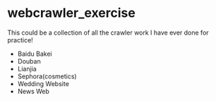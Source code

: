 # webcrawler_exercise
This could be a collection of all the crawler work I have ever done for practice!

- Baidu Bakei
- Douban
- Lianjia
- Sephora(cosmetics)
- Wedding Website
- News Web
